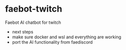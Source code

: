 # faebot-twitch
Faebot AI chatbot for twitch

- next steps
- make sure docker and wsl and everything are working
- port the AI functionality from faediscord

